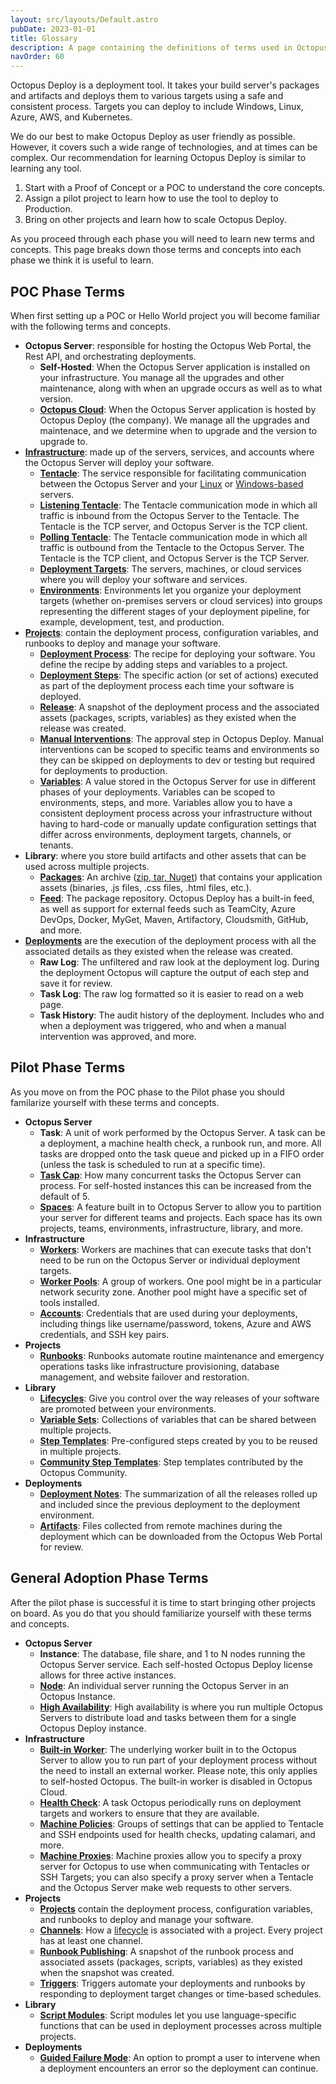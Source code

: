 ```yaml
---
layout: src/layouts/Default.astro
pubDate: 2023-01-01
title: Glossary
description: A page containing the definitions of terms used in Octopus Deploy.
navOrder: 60
---
```


Octopus Deploy is a deployment tool. It takes your build server's packages and artifacts and deploys them to various targets using a safe and consistent process. Targets you can deploy to include Windows, Linux, Azure, AWS, and Kubernetes.

We do our best to make Octopus Deploy as user friendly as possible.  However, it covers such a wide range of technologies, and at times can be complex.  Our recommendation for learning Octopus Deploy is similar to learning any tool.

1. Start with a Proof of Concept or a POC to understand the core concepts.
2. Assign a pilot project to learn how to use the tool to deploy to Production.
3. Bring on other projects and learn how to scale Octopus Deploy.

As you proceed through each phase you will need to learn new terms and concepts.  This page breaks down those terms and concepts into each phase we think it is useful to learn.

## POC Phase Terms

When first setting up a POC or Hello World project you will become familiar with the following terms and concepts.  

- **Octopus Server**: responsible for hosting the Octopus Web Portal, the Rest API, and orchestrating deployments.
    - **Self-Hosted**: When the Octopus Server application is installed on your infrastructure.  You manage all the upgrades and other maintenance, along with when an upgrade occurs as well as to what version.  
    - [**Octopus Cloud**](/docs/octopus-cloud/index.md): When the Octopus Server application is hosted by Octopus Deploy (the company).  We manage all the upgrades and maintenace, and we determine when to upgrade and the version to upgrade to.
- [**Infrastructure**](/docs/infrastructure/index.md): made up of the servers, services, and accounts where the Octopus Server will deploy your software.
    - [**Tentacle**](/docs/security/octopus-tentacle-communication/index.md): The service responsible for facilitating communication between the Octopus Server and your [Linux](/docs/infrastructure/deployment-targets/linux/index.md) or [Windows-based](/docs/infrastructure/deployment-targets/tentacle/windows/index.md) servers.
    - [**Listening Tentacle**](/docs/infrastructure/deployment-targets/tentacle/tentacle-communication.md#listening-tentacles-recommended): The Tentacle communication mode in which all traffic is inbound from the Octopus Server to the Tentacle.  The Tentacle is the TCP server, and Octopus Server is the TCP client.
    - [**Polling Tentacle**](/docs/infrastructure/deployment-targets/tentacle/tentacle-communication.md#polling-tentacles): The Tentacle communication mode in which all traffic is outbound from the Tentacle to the Octopus Server.  The Tentacle is the TCP client, and Octopus Server is the TCP Server.
    - [**Deployment Targets**](/docs/infrastructure/deployment-targets/index.md): The servers, machines, or cloud services where you will deploy your software and services.
    - [**Environments**](/docs/infrastructure/environments/index.md): Environments let you organize your deployment targets (whether on-premises servers or cloud services) into groups representing the different stages of your deployment pipeline, for example, development, test, and production.
- [**Projects**](/docs/projects/index.md): contain the deployment process, configuration variables, and runbooks to deploy and manage your software.
    - [**Deployment Process**](/docs/projects/deployment-process/index.md): The recipe for deploying your software. You define the recipe by adding steps and variables to a project. 
    - [**Deployment Steps**](/docs/projects/steps/index.md): The specific action (or set of actions) executed as part of the deployment process each time your software is deployed.
    - [**Release**](/docs/releases/index.md): A snapshot of the deployment process and the associated assets (packages, scripts, variables) as they existed when the release was created. 
    - [**Manual Interventions**](/docs/projects/built-in-step-templates/manual-intervention-and-approvals.md): The approval step in Octopus Deploy.  Manual interventions can be scoped to specific teams and environments so they can be skipped on deployments to dev or testing but required for deployments to production. 
    - [**Variables**](/docs/projects/variables/index.md): A value stored in the Octopus Server for use in different phases of your deployments.  Variables can be scoped to environments, steps, and more.  Variables allow you to have a consistent deployment process across your infrastructure without having to hard-code or manually update configuration settings that differ across environments, deployment targets, channels, or tenants.
- **Library**: where you store build artifacts and other assets that can be used across multiple projects.
    - [**Packages**](/docs/packaging-applications/index.md): An archive ([zip, tar, Nuget](/docs/packaging-applications/index.md#supported-formats)) that contains your application assets (binaries, .js files, .css files, .html files, etc.).    
    - [**Feed**](/docs/packaging-applications/package-repositories/index.md): The package repository.  Octopus Deploy has a built-in feed, as well as support for external feeds such as TeamCity, Azure DevOps, Docker, MyGet, Maven, Artifactory, Cloudsmith, GitHub, and more.
- [**Deployments**](/docs/deployments/index.md) are the execution of the deployment process with all the associated details as they existed when the release was created.
    - **Raw Log**: The unfiltered and raw look at the deployment log.  During the deployment Octopus will capture the output of each step and save it for review.
    - **Task Log**: The raw log formatted so it is easier to read on a web page.
    - **Task History**: The audit history of the deployment.  Includes who and when a deployment was triggered, who and when a manual intervention was approved, and more.

## Pilot Phase Terms

As you move on from the POC phase to the Pilot phase you should familarize yourself with these terms and concepts.

- **Octopus Server**
    - **Task**: A unit of work performed by the Octopus Server.  A task can be a deployment, a machine health check, a runbook run, and more.  All tasks are dropped onto the task queue and picked up in a FIFO order (unless the task is scheduled to run at a specific time).
    - [**Task Cap**](/docs/support/increase-the-octopus-server-task-cap.md): How many concurrent tasks the Octopus Server can process.  For self-hosted instances this can be increased from the default of 5.
    - [**Spaces**](/docs/administration/spaces/index.md): A feature built in to Octopus Server to allow you to partition your server for different teams and projects.  Each space has its own projects, teams, environments, infrastructure, library, and more.
- **Infrastructure**
    - [**Workers**](/docs/infrastructure/workers/index.md): Workers are machines that can execute tasks that don't need to be run on the Octopus Server or individual deployment targets.
    - [**Worker Pools**](/docs/infrastructure/workers/worker-pools.md): A group of workers.  One pool might be in a particular network security zone. Another pool might have a specific set of tools installed.
    - [**Accounts**](/docs/infrastructure/deployment-targets/index.md#accounts): Credentials that are used during your deployments, including things like username/password, tokens, Azure and AWS credentials, and SSH key pairs. 
- **Projects**
    - [**Runbooks**](/docs/runbooks/index.md): Runbooks automate routine maintenance and emergency operations tasks like infrastructure provisioning, database management, and website failover and restoration.   
- **Library**
    - [**Lifecycles**](/docs/releases/lifecycles/index.md): Give you control over the way releases of your software are promoted between your environments.
    - [**Variable Sets**](/docs/projects/variables/library-variable-sets.md): Collections of variables that can be shared between multiple projects.
    - [**Step Templates**](/docs/projects/custom-step-templates.md): Pre-configured steps created by you to be reused in multiple projects.
    - [**Community Step Templates**](/docs/projects/community-step-templates.md): Step templates contributed by the Octopus Community.
- **Deployments**
    - [**Deployment Notes**](/docs/releases/deployment-notes.md): The summarization of all the releases rolled up and included since the previous deployment to the deployment environment.  
    - [**Artifacts**](/docs/projects/deployment-process/artifacts.md): Files collected from remote machines during the deployment which can be downloaded from the Octopus Web Portal for review.

## General Adoption Phase Terms

After the pilot phase is successful it is time to start bringing other projects on board.  As you do that you should familiarize yourself with these terms and concepts.

- **Octopus Server**
    - **Instance**: The database, file share, and 1 to N nodes running the Octopus Server service.  Each self-hosted Octopus Deploy license allows for three active instances.
    - [**Node**](/docs/administration/high-availability/maintain/maintain-high-availability-nodes.md): An individual server running the Octopus Server in an Octopus Instance.
    - [**High Availability**](/docs/administration/high-availability/index.md): High availability is where you run multiple Octopus Servers to distribute load and tasks between them for a single Octopus Deploy instance.
- **Infrastructure**
    - [**Built-in Worker**](/docs/security/built-in-worker.md): The underlying worker built in to the Octopus Server to allow you to run part of your deployment process without the need to install an external worker.  Please note, this only applies to self-hosted Octopus.  The built-in worker is disabled in Octopus Cloud.
    - [**Health Check**](/docs/infrastructure/deployment-targets/machine-policies.md#health-check): A task Octopus periodically runs on deployment targets and workers to ensure that they are available.
    - [**Machine Policies**](/docs/infrastructure/deployment-targets/machine-policies.md): Groups of settings that can be applied to Tentacle and SSH endpoints used for health checks, updating calamari, and more.
    - [**Machine Proxies**](/docs/infrastructure/deployment-targets/proxy-support.md): Machine proxies allow you to specify a proxy server for Octopus to use when communicating with Tentacles or SSH Targets; you can also specify a proxy server when a Tentacle and the Octopus Server make web requests to other servers.
- **Projects**
    - [**Projects**](/docs/projects/index.md) contain the deployment process, configuration variables, and runbooks to deploy and manage your software.
    - [**Channels**](/docs/releases/channels/index.md): How a [lifecycle](/docs/releases/lifecycles/index.md) is associated with a project.  Every project has at least one channel.
    - [**Runbook Publishing**](/docs/runbooks/runbook-publishing/index.md): A snapshot of the runbook process and associated assets (packages, scripts, variables) as they existed when the snapshot was created.
    - [**Triggers**](/docs/projects/project-triggers/index.md): Triggers automate your deployments and runbooks by responding to deployment target changes or time-based schedules.
- **Library**
    - [**Script Modules**](/docs/deployments/custom-scripts/script-modules.md): Script modules let you use language-specific functions that can be used in deployment processes across multiple projects.
- **Deployments**
    - [**Guided Failure Mode**](/docs/releases/guided-failures.md): An option to prompt a user to intervene when a deployment encounters an error so the deployment can continue.
